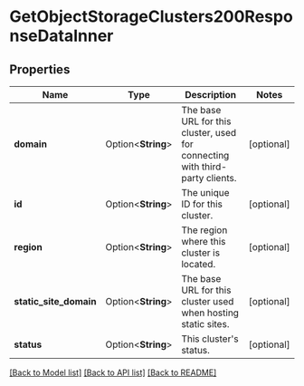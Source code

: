 # GetObjectStorageClusters200ResponseDataInner

## Properties

Name | Type | Description | Notes
------------ | ------------- | ------------- | -------------
**domain** | Option<**String**> | The base URL for this cluster, used for connecting with third-party clients. | [optional]
**id** | Option<**String**> | The unique ID for this cluster. | [optional]
**region** | Option<**String**> | The region where this cluster is located. | [optional]
**static_site_domain** | Option<**String**> | The base URL for this cluster used when hosting static sites. | [optional]
**status** | Option<**String**> | This cluster's status. | [optional]

[[Back to Model list]](../README.md#documentation-for-models) [[Back to API list]](../README.md#documentation-for-api-endpoints) [[Back to README]](../README.md)


